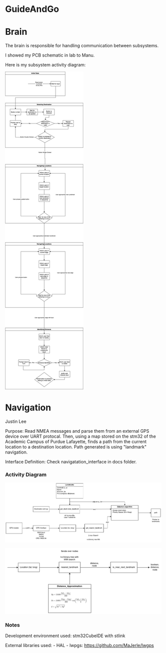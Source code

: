 # GuideAndGo

# Brain

The brain is responsible for handling communication between subsystems.

I showed my PCB schematic in lab to Manu.

Here is my subsystem activity diagram:

![brain activity diagram](docs/brain-activity-diagram.png)

# Navigation
Justin Lee

Purpose:
Read NMEA messages and parse them from an external GPS device over UART protocal.
Then, using a map stored on the stm32 of the Academic Campus of Purdue Lafayette, finds a path from the current
location to a destination location. Path generated is using "landmark" navigation.

Interface Definition:
Check navigatation_interface in docs folder.

### Activity Diagram
![Path-Finding](docs/code-flow-Path-Finding.png)

![Proximity](docs/code-flow-Proximity.drawio.png)

### Notes

Development environment used: stm32CubeIDE with stlink

External libraries used:
    - HAL
    - lwpgs: https://github.com/MaJerle/lwgps

